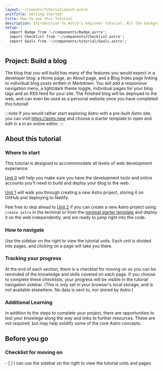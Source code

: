 ```yaml
---
layout: ~/layouts/TutorialLayout.astro
unitTitle: Getting Started
title: How to use this Tutorial
description: Introduction to Astro's beginner tutorial. All the background knowledge you need to get started!
setup: |
  import Badge from '~/components/Badge.astro';
  import Checklist from '~/components/Checklist.astro';
  import Goals from '~/components/tutorial/Goals.astro';
---
```

## Project: Build a blog

The blog that you will build has many of the features you would expect in a developer blog: a Home page, an About page, and a Blog Index page linking to individual blog posts written in Markdown. You will add a responsive navigation menu, a light/dark theme toggle, individual pages for your blog tags and an RSS feed for your site. The finished blog will be deployed to the web, and can even be used as a personal website once you have completed this tutorial!


:::note
If you would rather start exploring Astro with a pre-built Astro site, you can visit https://astro.new and choose a starter template to open and edit in a in an online editor.
::: 

## About this tutorial

### Where to start

This tutorial is designed to accommmodate all levels of web development experience. 

[Unit 0](/en/tutorial/0-introduction/2/) will help you make sure you have the development tools and online accounts you'll need to build and deploy your blog to the web.

[Unit 1](/en/tutorial/1-setup/) will walk you through creating a new Astro project, storing it on GitHub and deploying to Netlify.

Feel free to skip ahead to [Unit 2](/en/tutorial/2-astro-pages/) if you can create a new Astro project using `create astro` in the terminal or from the [minimal starter template](https://github.com/withastro/astro/tree/main/examples/minimal) and deploy it on the web independently, and are ready to jump right into the code.

### How to navigate

Use the sidebar on the right to view the tutorial units. Each unit is divided into pages, and clicking on a page will take you there.

### Tracking your progress

At the end of each section, there is a checklist for moving on so you can be reminded of the knowledge and skills covered on each page. If you choose to complete these checklists, your progress will be visible in the tutorial navigation sidebar. (This is only set in your browser's local storage, and is not available elsewhere. No data is sent to, nor stored by Astro.) 

### Additional Learning

In addition to the steps to complete your project, there are opportunities to test your knowlege along the way and links to further resources. These are not required, but may help solidify some of the core Astro concepts.

## Before you go

### Checklist for moving on

<Checklist key="introduction">
- [ ] I can use the sidebar on the right to view the tutorial units and pages
</Checklist>
